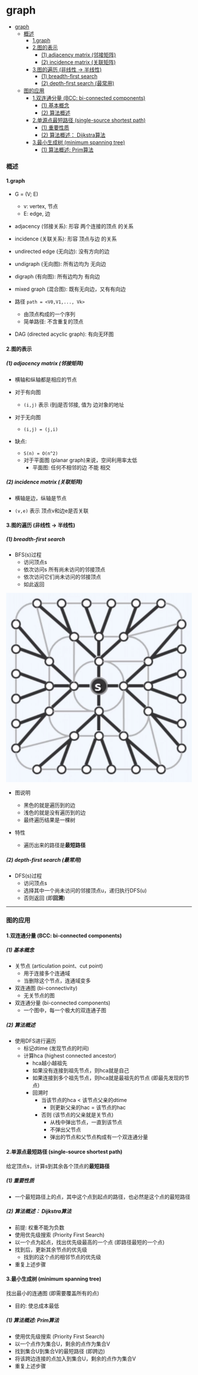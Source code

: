 # graph


<!-- @import "[TOC]" {cmd="toc" depthFrom=1 depthTo=6 orderedList=false} -->

<!-- code_chunk_output -->

- [graph](#graph)
    - [概述](#概述)
      - [1.graph](#1graph)
      - [2.图的表示](#2图的表示)
        - [(1) adjacency matrix (邻接矩阵)](#1-adjacency-matrix-邻接矩阵)
        - [(2) incidence matrix (关联矩阵)](#2-incidence-matrix-关联矩阵)
      - [3.图的遍历 (非线性 -> 半线性)](#3图的遍历-非线性---半线性)
        - [(1) breadth-first search](#1-breadth-first-search)
        - [(2) depth-first search (最常用)](#2-depth-first-search-最常用)
    - [图的应用](#图的应用)
      - [1.双连通分量 (BCC: bi-connected components)](#1双连通分量-bcc-bi-connected-components)
        - [(1) 基本概念](#1-基本概念)
        - [(2) 算法概述](#2-算法概述)
      - [2.单源点最短路径 (single-source shortest path)](#2单源点最短路径-single-source-shortest-path)
        - [(1) 重要性质](#1-重要性质)
        - [(2) 算法概述： Dijkstra算法](#2-算法概述-dijkstra算法)
      - [3.最小生成树 (minimum spanning tree)](#3最小生成树-minimum-spanning-tree)
        - [(1) 算法概述: Prim算法](#1-算法概述-prim算法)

<!-- /code_chunk_output -->


### 概述

#### 1.graph

* G = (V; E)
    * v: vertex, 节点
    * E: edge, 边

* adjacency (邻接关系): 形容 两个连接的顶点 的关系
* incidence (关联关系): 形容 顶点与边 的关系

* undirected edge (无向边): 没有方向的边
* undigraph (无向图): 所有边均为 无向边
* digraph (有向图): 所有边均为 有向边
* mixed graph (混合图): 既有无向边，又有有向边

* 路径 `path = <V0,V1,..., Vk>`
    * 由顶点构成的一个序列
    * 简单路径: 不含重复的顶点

* DAG (directed acyclic graph): 有向无环图

#### 2.图的表示

##### (1) adjacency matrix (邻接矩阵)

* 横轴和纵轴都是相应的节点
* 对于有向图
    * `(i,j)` 表示 i到j是否邻接, 值为 边对象的地址
* 对于无向图
    * `(i,j) = (j,i)`

* 缺点:
    * `S(n) = O(n^2)`
    * 对于平面图 (planar graph)来说，空间利用率太低
        * 平面图: 任何不相邻的边 不能 相交

##### (2) incidence matrix (关联矩阵)
* 横轴是边，纵轴是节点

* `(v,e)` 表示 顶点v和边e是否关联

#### 3.图的遍历 (非线性 -> 半线性)

##### (1) breadth-first search

* BFS(s)过程
    * 访问顶点s
    * 依次访问s 所有尚未访问的邻接顶点
    * 依次访问它们尚未访问的邻接顶点
    * 如此返回

![](./imgs/graph_01.png)
* 图说明
    * 黑色的就是遍历到的边
    * 浅色的就是没有遍历到的边
    * 最终遍历结果是一棵树

* 特性
    * 遍历出来的路径是**最短路径**

##### (2) depth-first search (最常用)

* DFS(s)过程
    * 访问顶点s
    * 选择其中一个尚未访问的邻接顶点u，递归执行DFS(u)
    * 否则返回 (即**回溯**)

***

### 图的应用

#### 1.双连通分量 (BCC: bi-connected components)

##### (1) 基本概念
* 关节点 (articulation point、cut point)
    * 用于连接多个连通域
    * 当删除这个节点，连通域变多
* 双连通图 (bi-connectivity)
    * 无关节点的图
* 双连通分量 (bi-connected components)
    * 一个图中，每一个极大的双连通子图

##### (2) 算法概述
* 使用DFS进行遍历
    * 标记dtime (发现节点的时间)
    * 计算hca (highest connected ancestor)
        * hca越小越祖先
        * 如果没有连接到祖先节点，则hca就是自己
        * 如果连接到多个祖先节点，则hca就是最祖先的节点 (即最先发现的节点)
        * 回溯时
            * 当该节点的hca < 该节点父亲的dtime 
                * 则更新父亲的hac = 该节点的hac
            * 否则 (该节点的父亲就是关节点)
                * 从栈中弹出节点，一直到该节点
                * 不弹出父节点
                * 弹出的节点和父节点构成有一个双连通分量

#### 2.单源点最短路径 (single-source shortest path)
给定顶点s，计算s到其余各个顶点的**最短路径**

##### (1) 重要性质
* 一个最短路径上的点，其中这个点到起点的路径，也必然是这个点的最短路径

##### (2) 算法概述： Dijkstra算法
* 前提: 权重不能为负数
* 使用优先级搜索 (Priority First Search)
* 以一个点为起点，找出优先级最高的一个点 (即路径最短的一个点)
* 找到后，更新其余节点的优先级
    * 找到的这个点的相邻节点的优先级
* 重复上述步骤

#### 3.最小生成树 (minimum spanning tree)
找出最小的连通图    (即需要覆盖所有的点)
* 目的: 使总成本最低

##### (1) 算法概述: Prim算法
* 使用优先级搜索 (Priority First Search)
* 以一个点作为集合U，剩余的点作为集合V
* 找到集合U到集合V的最短路径 (即跨边)
* 将该跨边连接的点加入到集合U，剩余的点作为集合V
* 重复上述步骤




